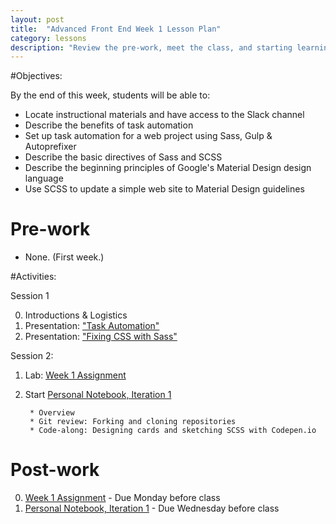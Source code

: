 ```yaml
---
layout: post
title:  "Advanced Front End Week 1 Lesson Plan"
category: lessons
description: "Review the pre-work, meet the class, and starting learning about Sass and Task Automation."
---
```


#Objectives:

By the end of this week, students will be able to:

*	Locate instructional materials and have access to the Slack channel
* Describe the benefits of task automation
* Set up task automation for a web project using Sass, Gulp & Autoprefixer
* Describe the basic directives of Sass and SCSS
* Describe the beginning principles of Google's Material Design design language
* Use SCSS to update a simple web site to Material Design guidelines

# Pre-work

* None. (First week.)

#Activities:

Session 1

0. Introductions & Logistics
0. Presentation: ["Task Automation"](http://slides.com/auraelius/task-automation-11)
0. Presentation: ["Fixing CSS with Sass"](http://slides.com/auraelius/fixing-css)

Session 2:

1. Lab: [Week 1 Assignment](http://portlandcodeschool.github.io/afe/assignments/01-week-1-assignment/)
2. Start [Personal Notebook, Iteration 1](http://portlandcodeschool.github.io/afe/assignments/02-personal-notebook/)

		* Overview
		* Git review: Forking and cloning repositories
		* Code-along: Designing cards and sketching SCSS with Codepen.io

# Post-work

0. [Week 1 Assignment](http://portlandcodeschool.github.io/afe/assignments/01-week-1-assignment/) - Due Monday before class
0. [Personal Notebook, Iteration 1](http://portlandcodeschool.github.io/afe/assignments/02-personal-notebook/) - Due Wednesday before class

